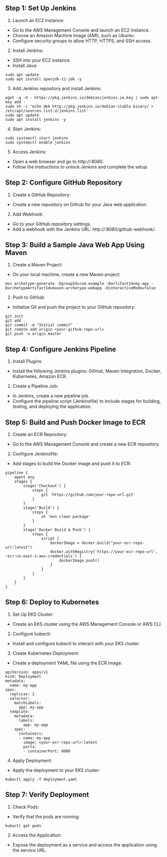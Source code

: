 ## Step 1: Set Up Jenkins ##
1. Launch an EC2 Instance:
- Go to the AWS Management Console and launch an EC2 instance.
- Choose an Amazon Machine Image (AMI), such as Ubuntu.
- Configure security groups to allow HTTP, HTTPS, and SSH access.
2. Install Jenkins:
- SSH into your EC2 instance.
- Install Java:
```
sudo apt update
sudo apt install openjdk-11-jdk -y
```
3. Add Jenkins repository and install Jenkins:
```
wget -q -O - https://pkg.jenkins.io/debian/jenkins.io.key | sudo apt-key add -
sudo sh -c 'echo deb http://pkg.jenkins.io/debian-stable binary/ > /etc/apt/sources.list.d/jenkins.list'
sudo apt update
sudo apt install jenkins -y
```
4. Start Jenkins:
```
sudo systemctl start jenkins
sudo systemctl enable jenkins
```
5. Access Jenkins:
- Open a web browser and go to http://<your-ec2-public-ip>:8080.
- Follow the instructions to unlock Jenkins and complete the setup.


## Step 2: Configure GitHub Repository ##
1. Create a GitHub Repository:
- Create a new repository on Github for your Java web application.
2. Add Webhook:
- Go to your GitHub repository settings.
- Add a webhook with the Jenkins URL: http://<your-ec2-public-ip>:8080/github-webhook/.


## Step 3: Build a Sample Java Web App Using Maven ##
1. Create a Maven Project:
- On your local machine, create a new Maven project:
```
mvn archetype:generate -DgroupId=com.example -DartifactId=my-app -DarchetypeArtifactId=maven-archetype-webapp -DinteractiveMode=false
```

2. Push to GitHub:
- Initialize Git and push the project to your GitHub repository:

```
git init
git add .
git commit -m "Initial commit"
git remote add origin <your-github-repo-url>
git push -u origin master
```


## Step 4: Configure Jenkins Pipeline ##
1. Install Plugins:
- Install the following Jenkins plugins: GitHub, Maven Integration, Docker, Kubernetes, Amazon ECR.
2. Create a Pipeline Job:
- In Jenkins, create a new pipeline job.
- Configure the pipeline script (Jenkinsfile) to include stages for building, testing, and deploying the application.


## Step 5: Build and Push Docker Image to ECR ##
1. Create an ECR Repository:
- Go to the AWS Management Console and create a new ECR repository.
2. Configure Jenkinsfile:
- Add stages to build the Docker image and push it to ECR:

```
pipeline {
    agent any
    stages {
        stage('Checkout') {
            steps {
                git 'https://github.com/your-repo-url.git'
            }
        }
        stage('Build') {
            steps {
                sh 'mvn clean package'
            }
        }
        stage('Docker Build & Push') {
            steps {
                script {
                    dockerImage = docker.build("your-ecr-repo-url:latest")
                    docker.withRegistry('https://your-ecr-repo-url', 'ecr:us-east-1:aws-credentials') {
                        dockerImage.push()
                    }
                }
            }
        }
    }
}
```

## Step 6: Deploy to Kubernetes ##
1. Set Up EKS Cluster:
- Create an EKS cluster using the AWS Management Console or AWS CLI.
2. Configure kubectl:
- Install and configure kubectl to interact with your EKS cluster.
3. Create Kubernetes Deployment:
- Create a deployment YAML file using the ECR image:

```
apiVersion: apps/v1
kind: Deployment
metadata:
  name: my-app
spec:
  replicas: 2
  selector:
    matchLabels:
      app: my-app
  template:
    metadata:
      labels:
        app: my-app
    spec:
      containers:
      - name: my-app
        image: <your-ecr-repo-url>:latest
        ports:
        - containerPort: 8080
```

4. Apply Deployment:
- Apply the deployment to your EKS cluster:
```
kubectl apply -f deployment.yaml
```

## Step 7: Verify Deployment ##
1. Check Pods:
- Verify that the pods are running:
```
kubectl get pods
```

2. Access the Application:
- Expose the deployment as a service and access the application using the service URL.
  
